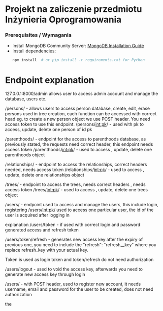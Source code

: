 # Projekt na zaliczenie przedmiotu Inżynieria Oprogramowania

### Prerequisites / Wymagania
- Install MongoDB Community Server: [MongoDB Installation Guide](https://www.mongodb.com/docs/manual/installation/)
- Install dependencies:
  ```bash
  npm install  # or pip install -r requirements.txt for Python
  ```


# Endpoint explanation

127.0.0.1:8000/admin
allows user to access admin account and manage the database, users etc.

/persons/ - allows users to access person database, create, edit, erase persons used in tree creation, each function can be accessed with correct head eg. to create a new person object we use POST header. You need access token to use this endpoint.
/persons/<int:pk>/ - used with pk to access, update, delete one person of id pk

/parenthoods/ - endpoint for the access to parenthoods database, as previously stated, the requests need correct header, this endpoint needs access token
/parenthoods/<int:pk>/ - used to access , update, delete one parenthoods object

/relationships/ - endpoint  to access the relationships, correct headers needed, needs access token
/relationships/<int:pk>/ - used to access , update, delete one relationships object

/trees/ - endpoint to access the trees, needs correct headers , needs access token
/trees/<int:pk>/ - used to access , update, delete one trees object


/users/ - endpoint used to access and manage the users, this include login, registering
/users/<int:pk>/ used to access one particular user, the id of the user is acquired after logging in

explanation
/users/token - if used with correct login and password generated access and refresh token 

/users/token/refresh - generates new access key after the expiry of previous one, you need to include the "refresh": "refresh__key"  where you replace refresh_key with your actual key.

Token is used as login
token and token/refresh do not need authorization

/users/logout - used to void the access key, afterwards you need to generate new access key through login

/users/ - with POST header, used to register new account, it needs username, email and password for the user to be created, does not need authorization

the 